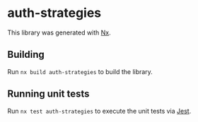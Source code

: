 # auth-strategies

This library was generated with [Nx](https://nx.dev).

## Building

Run `nx build auth-strategies` to build the library.

## Running unit tests

Run `nx test auth-strategies` to execute the unit tests via [Jest](https://jestjs.io).
